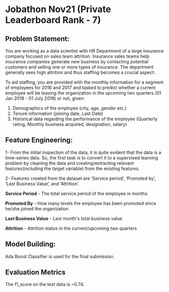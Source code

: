 # Jobathon Nov21 (Private Leaderboard Rank - 7)

## Problem Statement:

You are working as a data scientist with HR Department of a large insurance company focused on sales team attrition. Insurance sales teams help insurance companies generate new business by contacting potential customers and selling one or more types of insurance. The department generally sees high attrition and thus staffing becomes a crucial aspect. 

To aid staffing, you are provided with the monthly information for a segment of employees for 2016 and 2017 and tasked to predict whether a current employee will be leaving the organization in the upcoming two quarters (01 Jan 2018 - 01 July 2018) or not, given:

1. Demographics of the employee (city, age, gender etc.)
2. Tenure information (joining date, Last Date)
3. Historical data regarding the performance of the employee (Quarterly rating, Monthly business acquired, designation, salary)


## Feature Engineering:

1- From the initial inspection of the data, it is quite evident that the data is a time-series data. So, the first task is to convert it to a supervised learning problem by cleaning the data and creating/extracting relevant features(including the target variable) from the existing features.

2- Features created from the dataset are ‘Service period’, ‘Promoted by’, ‘Last Business Value’, and ‘Attrition’.

**Service Period** - The total service period of the employee in months

**Promoted By** - How many levels the employee has been promoted since he/she joined the organization

**Last Business Value** - Last month's total business value

**Attrition** - Attrition status in the current/upcoming two quarters

## Model Building:

Ada Boost Classifier is used for the final submission.

## Evaluation Metrics

The f1_score on the test data is ~0.74.
